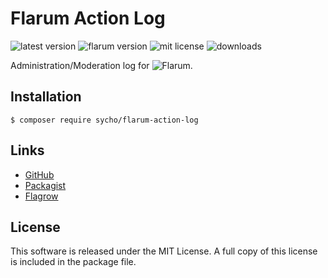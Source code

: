 # Flarum Action Log
![latest version](https://img.shields.io/github/release/SychO9/flarum-action-log.svg?style=flat-square)
![flarum version](https://img.shields.io/badge/flarum-%5E0.1.0--beta.14-%23e7742e?style=flat-square)
![mit license](https://img.shields.io/badge/license-MIT-green.svg?style=flat-square&color=green)
![downloads](https://img.shields.io/packagist/dt/sycho/flarum-action-log?color=%23f28d1a&style=flat-square)

Administration/Moderation log for ![Flarum](https://github.com/flarum/flarum).

## Installation
```gitattributes
$ composer require sycho/flarum-action-log
```

## Links
* [GitHub](https://github.com/SychO9/flarum-action-log)
* [Packagist](https://packagist.org/packages/sycho/flarum-action-log)
* [Flagrow](https://flagrow.io/extensions/sycho/flarum-action-log)

## License
This software is released under the MIT License. A full copy of this license is included in the package file.
